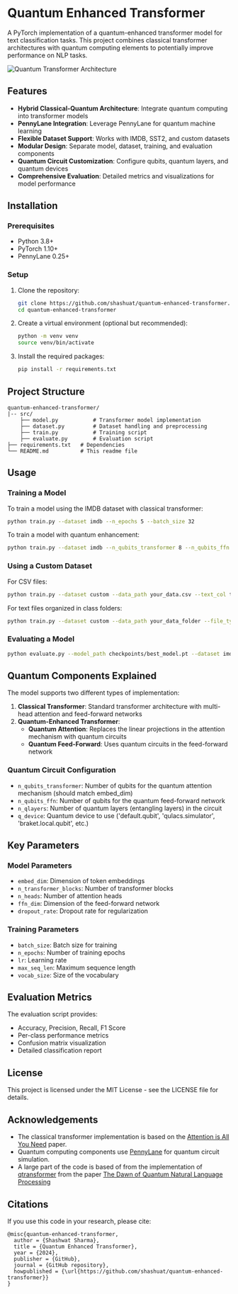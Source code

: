 # Quantum Enhanced Transformer

A PyTorch implementation of a quantum-enhanced transformer model for text classification tasks. This project combines classical transformer architectures with quantum computing elements to potentially improve performance on NLP tasks.

![Quantum Transformer Architecture]()

## Features

- **Hybrid Classical-Quantum Architecture**: Integrate quantum computing into transformer models
- **PennyLane Integration**: Leverage PennyLane for quantum machine learning
- **Flexible Dataset Support**: Works with IMDB, SST2, and custom datasets
- **Modular Design**: Separate model, dataset, training, and evaluation components
- **Quantum Circuit Customization**: Configure qubits, quantum layers, and quantum devices
- **Comprehensive Evaluation**: Detailed metrics and visualizations for model performance

## Installation

### Prerequisites

- Python 3.8+
- PyTorch 1.10+
- PennyLane 0.25+

### Setup

1. Clone the repository:
   ```bash
   git clone https://github.com/shashuat/quantum-enhanced-transformer.git
   cd quantum-enhanced-transformer
   ```

2. Create a virtual environment (optional but recommended):
   ```bash
   python -m venv venv
   source venv/bin/activate  
   ```

3. Install the required packages:
   ```bash
   pip install -r requirements.txt
   ```

## Project Structure

```
quantum-enhanced-transformer/
|-- src/
    ├── model.py           # Transformer model implementation
    ├── dataset.py         # Dataset handling and preprocessing
    ├── train.py           # Training script
    ├── evaluate.py        # Evaluation script
├── requirements.txt   # Dependencies
└── README.md          # This readme file
```

## Usage

### Training a Model

To train a model using the IMDB dataset with classical transformer:

```bash
python train.py --dataset imdb --n_epochs 5 --batch_size 32
```

To train a model with quantum enhancement:

```bash
python train.py --dataset imdb --n_qubits_transformer 8 --n_qubits_ffn 8 --n_qlayers 2 --q_device default.qubit
```

### Using a Custom Dataset

For CSV files:

```bash
python train.py --dataset custom --data_path your_data.csv --text_col text_column --label_col label_column
```

For text files organized in class folders:

```bash
python train.py --dataset custom --data_path your_data_folder --file_type txt
```

### Evaluating a Model

```bash
python evaluate.py --model_path checkpoints/best_model.pt --dataset imdb --n_qubits_transformer 8 --n_qubits_ffn 8
```

## Quantum Components Explained

The model supports two different types of implementation:

1. **Classical Transformer**: Standard transformer architecture with multi-head attention and feed-forward networks
2. **Quantum-Enhanced Transformer**: 
   - **Quantum Attention**: Replaces the linear projections in the attention mechanism with quantum circuits
   - **Quantum Feed-Forward**: Uses quantum circuits in the feed-forward network

### Quantum Circuit Configuration

- `n_qubits_transformer`: Number of qubits for the quantum attention mechanism (should match embed_dim)
- `n_qubits_ffn`: Number of qubits for the quantum feed-forward network
- `n_qlayers`: Number of quantum layers (entangling layers) in the circuit
- `q_device`: Quantum device to use ('default.qubit', 'qulacs.simulator', 'braket.local.qubit', etc.)

## Key Parameters

### Model Parameters
- `embed_dim`: Dimension of token embeddings
- `n_transformer_blocks`: Number of transformer blocks
- `n_heads`: Number of attention heads
- `ffn_dim`: Dimension of the feed-forward network
- `dropout_rate`: Dropout rate for regularization

### Training Parameters
- `batch_size`: Batch size for training
- `n_epochs`: Number of training epochs
- `lr`: Learning rate
- `max_seq_len`: Maximum sequence length
- `vocab_size`: Size of the vocabulary

## Evaluation Metrics

The evaluation script provides:

- Accuracy, Precision, Recall, F1 Score
- Per-class performance metrics
- Confusion matrix visualization
- Detailed classification report

## License

This project is licensed under the MIT License - see the LICENSE file for details.

## Acknowledgements

- The classical transformer implementation is based on the [Attention is All You Need](https://arxiv.org/abs/1706.03762) paper.
- Quantum computing components use [PennyLane](https://pennylane.ai/) for quantum circuit simulation.
- A large part of the code is based of from the implementation of [qtransformer](https://github.com/rdisipio/qtransformer) from the paper [The Dawn of Quantum Natural Language Processing](https://arxiv.org/pdf/2110.06510)

## Citations

If you use this code in your research, please cite:

```
@misc{quantum-enhanced-transformer,
  author = {Shashwat Sharma},
  title = {Quantum Enhanced Transformer},
  year = {2024},
  publisher = {GitHub},
  journal = {GitHub repository},
  howpublished = {\url{https://github.com/shashuat/quantum-enhanced-transformer}}
}
```